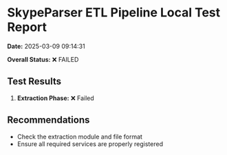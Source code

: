 # SkypeParser ETL Pipeline Local Test Report

**Date:** 2025-03-09 09:14:31

**Overall Status:** ❌ FAILED

## Test Results

1. **Extraction Phase:** ❌ Failed

## Recommendations

- Check the extraction module and file format
- Ensure all required services are properly registered
